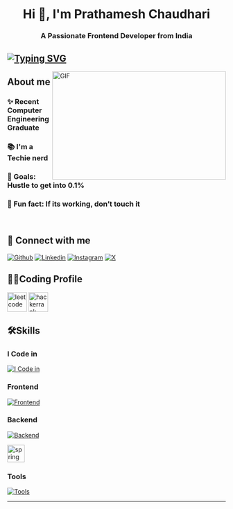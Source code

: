 
<h1 align="center">Hi 👋, I'm Prathamesh Chaudhari</h1>
<h3 align="center">A Passionate Frontend Developer from India</h3>

## [![Typing SVG](https://readme-typing-svg.demolab.com?font=Fira+Code&pause=1000&width=435&lines=I'm+a+Full+Stack+Web+Developer;I'm+a+Techie+Nerd)](https://git.io/typing-svg)



<img align="right" height="250" width="400" alt="GIF" src="https://firebasestorage.googleapis.com/v0/b/storage-2a9f1.appspot.com/o/github-readme-img%2Fgiphy.gif?alt=media&token=e92f9416-8187-4ffa-a38c-47842be32451"/>

## About me
### ✨ Recent Computer Engineering Graduate
### 📚 I'm a Techie nerd
### 🎯 Goals: Hustle to get into 0.1%
### 🎲 Fun fact: If its working, don’t touch it

<br>

## 🚀 Connect with me
[![Github](https://skillicons.dev/icons?i=github)](https://github.com/prathameshchaudhari2)
[![Linkedin](https://skillicons.dev/icons?i=linkedin)](https://www.linkedin.com/in/prathamesh--chaudhari/)
[![Instagram](https://skillicons.dev/icons?i=instagram)](https://www.instagram.com/prathameshc_02)
[![X](https://skillicons.dev/icons?i=twitter)](https://twitter.com/@Mrchaudhari143)



## 👨‍💻Coding Profile


<a href="https://www.leetcode.com/14005190005" target="blank"><img align="center" src="https://firebasestorage.googleapis.com/v0/b/storage-2a9f1.appspot.com/o/github-readme-img%2F6.svg?alt=media&token=2e74ad55-57f2-40aa-adff-c46ea7a8b4c5" alt="leetcode" height="45" width="45" /></a>
<a href="https://www.hackerrank.com/Prathamesh143" target="blank"><img align="center" src="https://firebasestorage.googleapis.com/v0/b/storage-2a9f1.appspot.com/o/github-readme-img%2F1.svg?alt=media&token=9c2b3538-0e15-4486-bcfc-9fed8f6a5d1f" alt="hackerrank" height="45" width="45" /></a>

## 🛠️Skills
### I Code in

[![I Code in](https://skillicons.dev/icons?i=js,typescript,python,java)](https://github.com/prathameshchaudhari2)


### Frontend
[![Frontend](https://skillicons.dev/icons?i=html,css,bootstrap,tailwind,js,ts,react,redux)](https://github.com/prathameshchaudhari2)

### Backend
[![Backend](https://skillicons.dev/icons?i=nodejs,express,mongo,mysql,firebase,aws,gcp)](https://github.com/prathameshchaudhari2)
<p align="left"> <a href="https://spring.io/" target="_blank" rel="noreferrer"> <img src="https://www.vectorlogo.zone/logos/springio/springio-icon.svg" alt="spring" width="40" height="40"/> </a> </p>


### Tools
[![Tools](https://skillicons.dev/icons?i=git,github,linux,docker,postman,vscode,idea)](https://github.com/prathameshchaudhari2)

<hr>


